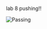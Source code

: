 lab 8 pushing!!

![Passing](https://img.shields.io/appveyor/build/IpsaJoshi/Lab-8?label=tfsec&logo=passing&logoColor=green)
